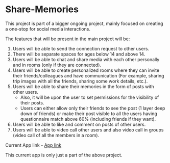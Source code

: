 # Share-Memories

This project is part of a bigger ongoing project, mainly focused on creating a one-stop for social media interactions. 

The features that will be present in the main project will be:
1) Users will be able to send the connection request to other users.
2) There will be separate spaces for ages below 14 and above 14.
3) Users will be able to chat and share media with each other personally and in rooms (only if they are connected).
4) Users will be able to create personalized rooms where they can invite their friends/colleagues and have communication (For example, sharing trip images with all the friends, sharing some work details, etc.).
5) Users will be able to share their memories in the form of posts with other users. 
    - Also, it will be upon the user to set permissions for the visibility of their posts. 
    - Users can either allow only their friends to see the post (1 layer deep down of friends) or make their post visible to all the users having questionnaire match above 60% (including friends if they want).
6) Users will be able to like and comment on posts of other users.
7) Users will be able to video call other users and also video call in groups (video call of all the members in a room).

Current App link - [App link](https://priceless-einstein-5575a2.netlify.app)

This current app is only just a part of the above project.

